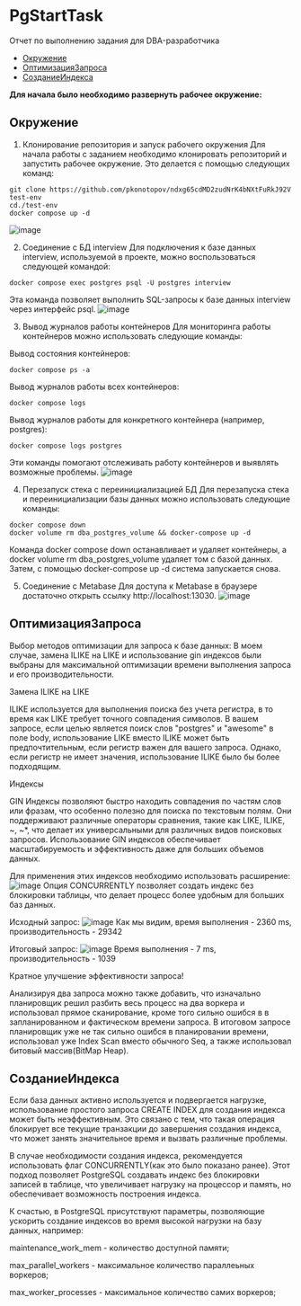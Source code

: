 # PgStartTask

Отчет по выполнению задания для DBA-разработчика
- [Окружение](#окружение)
- [ОптимизацияЗапроса](#ОптимизацияЗапроса)
- [СозданиеИндекса](#Созданиеиндекса)

**Для начала было необходимо развернуть рабочее окружение:**


## Окружение
1. Клонирование репозитория и запуск рабочего окружения
Для начала работы с заданием необходимо клонировать репозиторий и запустить рабочее окружение. Это делается с помощью следующих команд:

```
git clone https://github.com/pkonotopov/ndxg65cdMD2zudNrK4bNXtFuRkJ92V test-env
cd./test-env
docker compose up -d
```
![image](https://github.com/ddlifter/PgStartTask/assets/132294753/cd38b82f-1f43-4418-8ee2-04d425e6d7db)


2. Соединение с БД interview
Для подключения к базе данных interview, используемой в проекте, можно воспользоваться следующей командой:

```
docker compose exec postgres psql -U postgres interview
```
Эта команда позволяет выполнить SQL-запросы к базе данных interview через интерфейс psql.
![image](https://github.com/ddlifter/PgStartTask/assets/132294753/20cb6172-c8be-4011-821f-ec8bbb2976f2)


3. Вывод журналов работы контейнеров
Для мониторинга работы контейнеров можно использовать следующие команды:

Вывод состояния контейнеров:
```
docker compose ps -a
```
Вывод журналов работы всех контейнеров:
```
docker compose logs
```
Вывод журналов работы для конкретного контейнера (например, postgres):
```
docker compose logs postgres
```
Эти команды помогают отслеживать работу контейнеров и выявлять возможные проблемы.
![image](https://github.com/ddlifter/PgStartTask/assets/132294753/fd234f0c-7487-4344-a87d-50a308859597)

4. Перезапуск стека с переинициализацией БД
Для перезапуска стека и переинициализации базы данных можно использовать следующие команды:

```
docker compose down
docker volume rm dba_postgres_volume && docker-compose up -d
```
Команда docker compose down останавливает и удаляет контейнеры, а docker volume rm dba_postgres_volume удаляет том с базой данных. Затем, с помощью docker-compose up -d система запускается снова.

5. Соединение с Metabase
Для доступа к Metabase в браузере достаточно открыть ссылку http://localhost:13030.
![image](https://github.com/ddlifter/PgStartTask/assets/132294753/4aa4995f-171e-4e40-a788-2fcc8ada0937)

## ОптимизацияЗапроса
Выбор методов оптимизации для запроса к базе данных: 
В моем случае, замена ILIKE на LIKE и использование gin индексов были выбраны для максимальной оптимизации времени выполнения запроса и его производительности.

Замена ILIKE на LIKE

ILIKE используется для выполнения поиска без учета регистра, в то время как LIKE требует точного совпадения символов. В вашем запросе, если целью является поиск слов "postgres" и "awesome" в поле body, использование LIKE вместо ILIKE может быть предпочтительным, если регистр важен для вашего запроса. Однако, если регистр не имеет значения, использование ILIKE было бы более подходящим.

Индексы

GIN Индексы позволяют быстро находить совпадения по частям слов или фразам, что особенно полезно для поиска по текстовым полям.
Они поддерживают различные операторы сравнения, такие как LIKE, ILIKE, ~, ~*, что делает их универсальными для различных видов поисковых запросов.
Использование GIN индексов обеспечивает масштабируемость и эффективность даже для больших объемов данных.

Для применения этих индексов необходимо использовать расширение:
![image](https://github.com/ddlifter/PgStartTask/assets/132294753/432f6f18-f52f-4930-a48a-8c79fbdfbfe4)
Опция CONCURRENTLY позволяет создать индекс без блокировки таблицы, что делает процесс более удобным для больших баз данных.

Исходный запрос:
![image](https://github.com/ddlifter/PgStartTask/assets/132294753/f4b7e9a8-e9d9-4810-bbe0-283d07cc751e)
Как мы видим, время выполнения - 2360 ms, производительность - 29342

Итоговый запрос:
![image](https://github.com/ddlifter/PgStartTask/assets/132294753/07388efa-8bc2-4926-823b-b2df800ff9ca)
Время выполнения - 7 ms, производительность - 1039

Кратное улучшение эффективности запроса!

Анализируя два запроса можно также добавить, что изначально планировщик решил разбить весь процесс на два воркера и использовал прямое сканирование, кроме того сильно ошибся в в запланированном и фактическом времени запроса.
В итоговом запросе планировщик уже не так сильно ошибся в планировании времени, использовал уже Index Scan вместо обычного Seq, а также использовал битовый массив(BitMap Heap).


## СозданиеИндекса
Если база данных активно используется и подвергается нагрузке, использование простого запроса CREATE INDEX для создания индекса может быть неэффективным. Это связано с тем, что такая операция блокирует все текущие транзакции до завершения создания индекса, что может занять значительное время и вызвать различные проблемы.

В случае необходимости создания индекса, рекомендуется использовать флаг CONCURRENTLY(как это было показано ранее). Этот подход позволяет PostgreSQL создавать индекс без блокировки записей в таблице, что увеличивает нагрузку на процессор и память, но обеспечивает возможность построения индекса. 

К счастью, в PostgreSQL присутствуют параметры, позволяющие ускорить создание индексов во время высокой нагрузки на базу данных, например:

maintenance_work_mem - количество доступной памяти;

max_parallel_workers - максимальное количество параллеьных воркеров;

max_worker_processes - максимальное количество самих воркеров;


